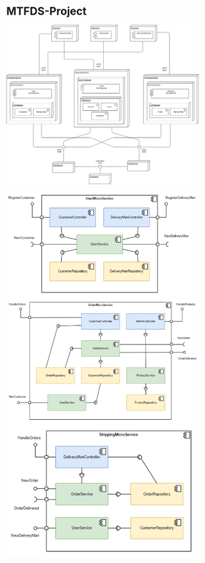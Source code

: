 # MTFDS-Project

![Deployment](/docs/Deployment.png)

![User](/docs/User.png)
![Order](/docs/Order.png)
![Shipping](/docs/Shipping.png)
